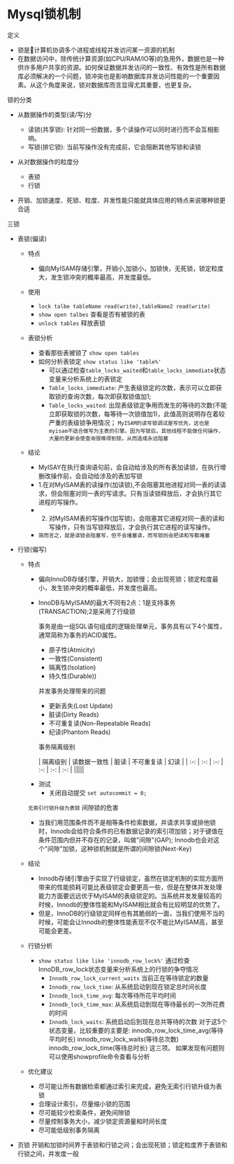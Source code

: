 Mysql锁机制
==========

定义
* 锁是计算机协调多个进程或线程并发访问某一资源的机制 
* 在数据访问中，除传统计算资源(如CPU/RAM/IO等)的急用外，数据也是一种供许多用户共享的资源。如何保证数据并发访问的一致性、有效性是所有数据库必须解决的一个问题，锁冲突也是影响数据库并发访问性能的一个重要因素。从这个角度来说，锁对数据库而言显得尤其重要，也更复杂。

锁的分类
* 从数据操作的类型(读/写)分
  + 读锁(共享锁): 针对同一份数据，多个读操作可以同时进行而不会互相影响。
  + 写锁(排它锁): 当前写操作没有完成前，它会阻断其他写锁和读锁
* 从对数据操作的粒度分
  + 表锁
  + 行锁

* 开销、加锁速度、死锁、粒度、并发性能只能就具体应用的特点来说哪种锁更合适

三锁
* 表锁(偏读)
  + 特点
    - 偏向MyISAM存储引擎，开销小,加锁小，加锁快，无死锁，锁定粒度大，发生锁冲突的概率最高，并发度最低。
  + 使用
    - `lock talbe tableName read(write),tableName2 read(write)`
    - `show open talbes` 查看是否有被锁的表
    - `unlock tables` 释放表锁 
    
   + 表锁分析
     - 查看那些表被锁了 `show open tables`
     - 如何分析表锁定 `show status like 'table%'` 
       + 可以通过检查`table_locks_waited`和`table_locks_immediate`状态变量来分析系统上的表锁定
       + `Table_locks_immediate`: 产生表级锁定的次数，表示可以立即获取锁的查询次数，每次即获取锁值加1;
       + `Table_locks_waited`: 出现表级锁定争用而发生的等待的次数(不能立即获取锁的次数，每等待一次锁值加1)，此值高则说明存在着较严重的表级锁争用情况；
       `MyISAM的读写锁调试是写优先，这也是myisam不适合做写为主表的引擎。因为写锁后，其他线程不能做任何操作，大量的更新会使查询很难得到锁，从而造成永远阻塞`
   + 结论
     - MyISAY在执行查询语句前，会自动给涉及的所有表加读锁，在执行增删改操作前，会自动给涉及的表加写锁
     - 1.在对MyISAM表的读操作(加读锁),不会阻塞其他进程对同一表的读请求，但会阻塞对同一表的写请求。只有当读锁释放后，才会执行其它进程的写操作。
     - 2. 对MyISAM表的写操作(加写锁)，会阻塞其它进程对同一表的读和写操作，只有当写锁释放后，才会执行其它进程的读写操作。
     - `简而言之，就是读锁会阻塞写，但不会堵塞读，而写锁则会把读和写都堵塞`

* 行锁(偏写)
  + 特点
    - 偏向InnoDB存储引擎，开销大，加锁慢；会出现死锁；锁定粒度最小，发生锁冲突的概率最低，并发度也最高。
    - InnoDB与MyISAM的最大不同有2点：1是支持事务(TRANSACTION);2是采用了行级锁

       事务是由一组SQL语句组成的逻辑处理单元，事务具有以下4个属性，通常简称为事务的ACID属性。
       * 原子性(Atmicity)
       * 一致性(Consistent)
       * 隔离性(Isolation)
       * 持久性(Durable))

       并发事务处理带来的问题
         * 更新丢失(Lost Update)
         * 脏读(Dirty Reads)
         * 不可重复读(Non-Repeatable Reads)
         * 纪读(Phantom Reads)
    
       事务隔离级别

        | 隔离级别 | 读数据一致性 | 脏读 | 不可重复读 | 幻读 |
        | :-: | :-: | :-: | :-: | :-: | :-: | 
        |||||
    
    + 测试
      - 关闭自动提交 `set autocommit = 0;`

    `无索引行锁升级为表锁` 
    间隙锁的危害 
      + 当我们用范围条件而不是相等条件检索数据，并请求共享或排他锁时，Innodb会给符合条件的已有数据记录的索引项加锁；对于键值在条件范围内但并不存在的记录，叫做"间隙"(GAP);
      Innodb也会对这个"间隙"加锁，这种锁机制就是所谓的间隙锁(Next-Key)
  + 结论
    - Innodb存储引擎由于实现了行级锁定，虽然在锁定机制的实现方面所带来的性能损耗可能比表级锁定会要更高一些，但是在整体并发处理能力方面要远远优于MyISAM的表级锁定的。当系统并发发量较高的时候，Innodb的整体性能和MyISAM相比就会有比较明显的优势了。
    - 但是，InnoDB的行级锁定同样也有其脆弱的一面，当我们使用不当的时候，可能会让Innodb的整体性能表现不仅不能比MyISAM高，甚至可能会更差。
    
  + 行锁分析
    - `show status like like 'innodb_row_lock%'` 通过检查InnoDB_row_lock状态变量来分析系统上的行锁的争夺情况
      - `Innodb_row_lock_current_waits` 当前正在等待锁定的数量
      - `Innodb_row_lock_time`: 从系统启动到现在锁定总时间长度
      - `Innodb_lock_time_avg`: 每次等待所花平均时间
      - `Innodb_lock_time_max`: 从系统启动到现在等待最长的一次所花费的时间
      - `Innodb_lock_waits`: 系统启动后到现在总共等待的次数
   对于这5个状态变量，比较重要的主要是:
        innodb_row_lock_time_avg(等待平均时长)
        innodb_row_lock_waits(等待总次数)
        innodb_row_lock_time(等待总时长) 这三项。
    如果发现有问题则可以使用showprofile命令查看与分析

  + 优化建议
    - 尽可能让所有数据检索都通过索引来完成，避免无索引行锁升级为表锁
    - 合理设计索引，尽量缩小锁的范围
    - 尽可能较少检索条件，避免间隙锁
    - 尽量控制事务大小，减少锁定资源量和时间长度
    - 尽可能低级别事务隔离

* 页锁
  开销和加锁时间界于表锁和行锁之间；会出现死锁；锁定粒度界于表锁和行锁之间，并发度一般